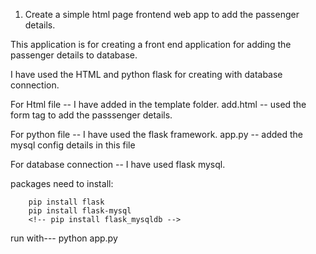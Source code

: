 1. Create a simple html page frontend web app to add the passenger details.

This application is for creating a front end application for adding the passenger details  to database.

I have used the HTML and python flask for creating with database connection.

For Html file  --  I have added in the template folder.
    add.html -- used the form tag to add the passsenger details.

For python file -- I have used the flask framework.
    app.py -- added the mysql config details  in this file

For database connection --  I have used flask mysql.

packages need to install:

        pip install flask
        pip install flask-mysql 
        <!-- pip install flask_mysqldb -->
 
 run with--- python app.py
